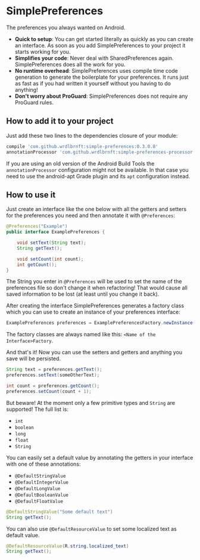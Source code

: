 # SimplePreferences

The preferences you always wanted on Android.

 - **Quick to setup**: You can get started literally as quickly as you can create an interface. As soon as you add SimplePreferences to your project it starts working for you.
 - **Simplifies your code**: Never deal with SharedPreferences again. SimplePreferences does all the work for you.
 - **No runtime overhead**: SimplePreferences uses compile time code generation to generate the boilerplate for your preferences. It runs just as fast as if you had written it yourself without you having to do anything!
 - **Don't worry about ProGuard**: SimplePreferences does not require any ProGuard rules.
 
## How to add it to your project

Just add these two lines to the dependencies closure of your module:

```groovy
compile 'com.github.wrdlbrnft:simple-preferences:0.3.0.8'
annotationProcessor 'com.github.wrdlbrnft:simple-preferences-processor:0.3.0.8'
```

If you are using an old version of the Android Build Tools the `annotationProcessor` configuration might not be available. In that case you need to use the android-apt Grade plugin and its `apt` configuration instead.

## How to use it

Just create an interface like the one below with all the getters and setters for the preferences you need and then annotate it with `@Preferences`:

```java
@Preferences("Example")
public interface ExamplePreferences {

    void setText(String text);
    String getText();

    void setCount(int count);
    int getCount();
}
```

The String you enter in `@Preferences` will be used to set the name of the preferences file so don't change it when refactoring! That would cause all saved information to be lost (at least until you change it back). 

After creating the interface SimplePreferences generates a factory class which you can use to create an instance of your preferences interface:

```java
ExamplePreferences preferences = ExamplePreferencesFactory.newInstance(context);
```

The factory classes are always named like this: `<Name of the Interface>Factory`.

And that's it! Now you can use the setters and getters and anything you save will be persisted.

```java
String text = preferences.getText();
preferences.setText(someOtherText);

int count = preferences.getCount();
preferences.setCount(count + 1);
```

But beware! At the moment only a few primitive types and `String` are supported! The full list is:

 - `int`
 - `boolean`
 - `long`
 - `float`
 - `String`
 
You can easily set a default value by annotating the getters in your interface with one of these annotations:

 - `@DefaultStringValue`
 - `@DefaultIntegerValue`
 - `@DefaultLongValue`
 - `@DefaultBooleanValue`
 - `@DefaultFloatValue`
 
```java
@DefaultStringValue("Some default text")
String getText();
```

You can also use `@DefaultResourceValue` to set some localized text as default value.
```java
@DefaultResourceValue(R.string.localized_text)
String getText();
```
